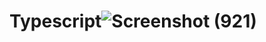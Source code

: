 # Typescript![Screenshot (921)](https://user-images.githubusercontent.com/55927528/165994234-a364f467-8b95-4c64-9427-f7797e26ba80.png)
